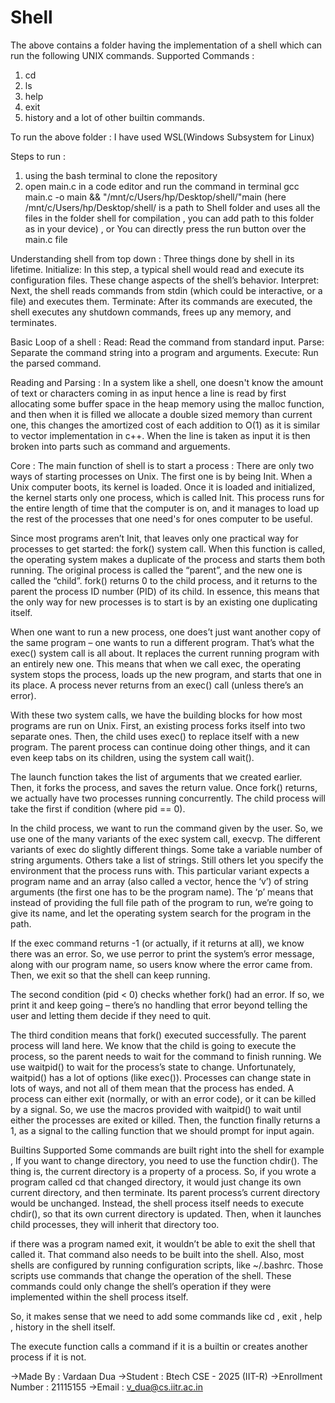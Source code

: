 # Shell

The above contains a folder having the implementation of a shell which can run the following UNIX commands.
Supported Commands :
1. cd
2. ls
3. help
4. exit
5. history
and a lot of other builtin commands.


To run the above folder :
I have used WSL(Windows Subsystem for Linux)

Steps to run :
1. using the bash terminal to clone the repository
2. open main.c in a code editor and run the command in terminal  gcc main.c -o main && "/mnt/c/Users/hp/Desktop/shell/"main
   (here /mnt/c/Users/hp/Desktop/shell/ is a path to Shell folder and  uses all the files in the folder shell for compilation , you can add path to this folder as in your device) , or You can directly press the run button over the main.c file 

Understanding shell from top down :
Three things done by shell in its lifetime.
Initialize: In this step, a typical shell would read and execute its configuration files. These change aspects of the shell’s behavior.
Interpret: Next, the shell reads commands from stdin (which could be interactive, or a file) and executes them.
Terminate: After its commands are executed, the shell executes any shutdown commands, frees up any memory, and terminates.

Basic Loop of a shell :
Read: Read the command from standard input.
Parse: Separate the command string into a program and arguments.
Execute: Run the parsed command.

Reading and Parsing :
In a system like a shell, one doesn't know the amount of text or characters coming in as input hence a line is read by first allocating some buffer space in the heap memory using the malloc function, and then when it is filled we allocate a double sized memory than current one, this changes the amortized cost of each addition to O(1) as it is similar to vector implementation in c++.
When the line is taken as input it is then broken into parts such as command and arguements.

Core :
The main function of shell is to start a process :
There are only two ways of starting processes on Unix. The first one is by being Init. When a Unix computer boots, its kernel is loaded. Once it is loaded and 
initialized, the kernel starts only one process, which is called Init. This process runs for the entire length of time that the computer is on, and it manages to
load up the rest of the processes that one need's for ones computer to be useful.

Since most programs aren’t Init, that leaves only one practical way for processes to get started: the fork() system call. When this function is called, the 
operating system makes a duplicate of the process and starts them both running. The original process is called the “parent”, and the new one is called the “child”.
fork() returns 0 to the child process, and it returns to the parent the process ID number (PID) of its child. In essence, this means that the only way for new 
processes is to start is by an existing one duplicating itself.

When one want to run a new process, one does’t just want another copy of the same program – one wants to run a different program. That’s what the exec() system 
call is all about. It replaces the current running program with an entirely new one. This means that when we call exec, the operating system stops the process, 
loads up the new program, and starts that one in its place. A process never returns from an exec() call (unless there’s an error).

With these two system calls, we have the building blocks for how most programs are run on Unix. First, an existing process forks itself into two separate ones. 
Then, the child uses exec() to replace itself with a new program. The parent process can continue doing other things, and it can even keep tabs on its children, 
using the system call wait().

The launch function takes the list of arguments that we created earlier. Then, it forks the process, and saves the return value. Once fork() returns, we actually 
have two processes running concurrently. The child process will take the first if condition (where pid == 0).

In the child process, we want to run the command given by the user. So, we use one of the many variants of the exec system call, execvp. The different variants of
exec do slightly different things. Some take a variable number of string arguments. Others take a list of strings. Still others let you specify the environment 
that the process runs with. This particular variant expects a program name and an array (also called a vector, hence the ‘v’) of string arguments (the first one 
has to be the program name). The ‘p’ means that instead of providing the full file path of the program to run, we’re going to give its name, and let the operating 
system search for the program in the path.

If the exec command returns -1 (or actually, if it returns at all), we know there was an error. So, we use perror to print the system’s error message, along with 
our program name, so users know where the error came from. Then, we exit so that the shell can keep running.

The second condition (pid < 0) checks whether fork() had an error. If so, we print it and keep going – there’s no handling that error beyond telling the user and 
letting them decide if they need to quit.

The third condition means that fork() executed successfully. The parent process will land here. We know that the child is going to execute the process, so the 
parent needs to wait for the command to finish running. We use waitpid() to wait for the process’s state to change. Unfortunately, waitpid() has a lot of options
(like exec()). Processes can change state in lots of ways, and not all of them mean that the process has ended. A process can either exit (normally, or with an
error code), or it can be killed by a signal. So, we use the macros provided with waitpid() to wait until either the processes are exited or killed. Then, the
function finally returns a 1, as a signal to the calling function that we should prompt for input again.

Builtins Supported 
Some commands are built right into the shell for example , If you want to change directory, you need to use the function chdir(). The thing is, the current 
directory is a property of a process. So, if you wrote a program called cd that changed directory, it would just change its own current directory, and then 
terminate. Its parent process’s current directory would be unchanged. Instead, the shell process itself needs to execute chdir(), so that its own current directory
is updated. Then, when it launches child processes, they will inherit that directory too.

if there was a program named exit, it wouldn’t be able to exit the shell that called it. That command also needs to be built into the shell. Also, most shells are 
configured by running configuration scripts, like ~/.bashrc. Those scripts use commands that change the operation of the shell. These commands could only change
the shell’s operation if they were implemented within the shell process itself.


So, it makes sense that we need to add some commands like cd , exit , help , history in the shell itself.

The execute function calls a command if it is a builtin or creates another process if it is not.




->Made By : Vardaan Dua 
->Student : Btech CSE - 2025 (IIT-R)
->Enrollment Number : 21115155
->Email : v_dua@cs.iitr.ac.in
